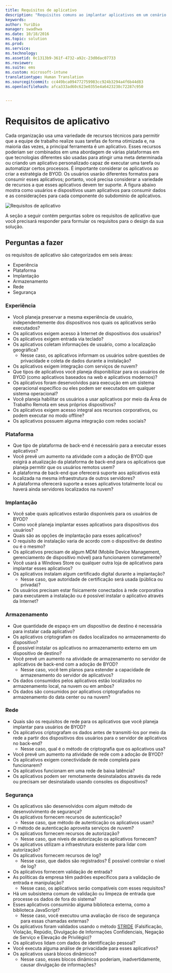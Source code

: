 ```yaml
---
title: Requisitos de aplicativo
description: "Requisitos comuns ao implantar aplicativos em um cenário de BYOD."
keywords: 
author: YuriDio
manager: swadhwa
ms.date: 10/18/2016
ms.topic: solution
ms.prod: 
ms.service: 
ms.technology: 
ms.assetid: 0c1313b9-361f-4732-a92c-23d0dac07733
ms.reviewer: 
ms.suite: ems
ms.custom: microsoft-intune
translationtype: Human Translation
ms.sourcegitcommit: cc449bca094772759983cc924b3294a4f6b44d83
ms.openlocfilehash: afca333ad60c623e0355e4a6423238c72287c950


---
```


# Requisitos de aplicativo

Cada organização usa uma variedade de recursos técnicos para permitir que a equipe de trabalho realize suas tarefas de forma otimizada e, na maioria das vezes, a principal ferramenta é um aplicativo. Esses recursos poderiam ser combinados em uma abordagem de várias plataformas em que tecnologias diferentes são usadas para atingir uma meta determinada ou criando um aplicativo personalizado capaz de executar uma tarefa ou automatizar certos processos. É importante considerar os aplicativos ao criar a estratégia de BYOD. Os usuários usarão diferentes formatos para consumir esses aplicativos; portanto, você precisa considerar a variedade de recursos a que esses aplicativos devem ter suporte. A figura abaixo mostra como usuários e dispositivos usam aplicativos para consumir dados e as considerações para cada componente do subdomínio de aplicativos.

![Requisitos de aplicativo](./media/BYOD_Figure5.png)

A seção a seguir contém perguntas sobre os requisitos de aplicativo que você precisará responder para formular os requisitos para o design da sua solução.

## Perguntas a fazer

os requisitos de aplicativo são categorizados em seis áreas:

- Experiência
- Plataforma
- Implantação
- Armazenamento
- Rede
- Segurança


### Experiência

- Você planeja preservar a mesma experiência de usuário, independentemente dos dispositivos nos quais os aplicativos serão executados?
- Os aplicativos exigem acesso à Internet de dispositivos dos usuários?
- Os aplicativos exigem entrada via teclado?
- Os aplicativos coletam informações de usuário, como a localização geográfica?
    - Nesse caso, os aplicativos informam os usuários sobre questões de privacidade e coleta de dados durante a instalação?
- Os aplicativos exigem integração com serviços de nuvem?
- Que tipos de aplicativos você planeja disponibilizar para os usuários de BYOD (como aplicativos baseados na web e aplicativos modernos)?
- Os aplicativos foram desenvolvidos para execução em um sistema operacional específico ou eles podem ser executados em qualquer sistema operacional?
- Você planeja habilitar os usuários a usar aplicativos por meio da Área de Trabalho Remota em seus próprios dispositivos?
- Os aplicativos exigem acesso integral aos recursos corporativos, ou podem executar no modo offline?
- Os aplicativos possuem alguma integração com redes sociais?


### Plataforma

- Que tipo de plataforma de back-end é necessário para a executar esses aplicativos?
- Você prevê um aumento na atividade com a adoção de BYOD que exigirá a atualização da plataforma de back-end para os aplicativos que planeja permitir que os usuários remotos usem?
- A plataforma de back-end que oferecerá suporte aos aplicativos está localizada na mesma infraestrutura de outros servidores?
- A plataforma oferecerá suporte a esses aplicativos totalmente local ou haverá ainda servidores localizados na nuvem?


### Implantação

- Você sabe quais aplicativos estarão disponíveis para os usuários de BYOD?
- Como você planeja implantar esses aplicativos para dispositivos dos usuários?
- Quais são as opções de implantação para esses aplicativos?
- O requisito de instalação varia de acordo com o dispositivo de destino ou é o mesmo?
- Os aplicativos precisam de algum MDM (Mobile Device Management, gerenciamento de dispositivo móvel) para funcionarem corretamente?
- Você usará a Windows Store ou qualquer outra loja de aplicativos para implantar esses aplicativos?
- Os aplicativos instalam algum certificado digital durante a implantação?
    - Nesse caso, que autoridade de certificação será usada (pública ou privada)?
- Os usuários precisam estar fisicamente conectados à rede corporativa para executarem a instalação ou é possível instalar o aplicativo através da Internet?

### Armazenamento

- Que quantidade de espaço em um dispositivo de destino é necessária para instalar cada aplicativo?
- Os aplicativos criptografam os dados localizados no armazenamento do dispositivo?
- É possível instalar os aplicativos no armazenamento externo em um dispositivo de destino?
- Você prevê um aumento na atividade de armazenamento no servidor de aplicativos de back-end com a adoção de BYOD?
    - Nesse caso, você tem planos para estender a capacidade de armazenamento do servidor de aplicativos?
- Os dados consumidos pelos aplicativos estão localizados no armazenamento local, na nuvem ou em ambos?
- Os dados são consumidos por aplicativos criptografados no armazenamento do data center ou na nuvem?

### Rede

- Quais são os requisitos de rede para os aplicativos que você planeja implantar para usuários de BYOD?
- Os aplicativos criptografam os dados antes de transmiti-los por meio da rede a partir dos dispositivos dos usuários para o servidor de aplicativos no back-end?
    - Nesse caso, qual é o método de criptografia que os aplicativos usa?
- Você prevê um aumento na atividade de rede com a adoção de BYOD?
- Os aplicativos exigem conectividade de rede completa para funcionarem?
- Os aplicativos funcionam em uma rede de baixa latência?
- Os aplicativos podem ser remotamente desinstalados através da rede ou precisam ser desinstalado usando consoles os dispositivos?

### Segurança 

- Os aplicativos são desenvolvidos com algum método de desenvolvimento de segurança?
- Os aplicativos fornecem recursos de autenticação?
    - Nesse caso, que método de autenticação os aplicativos usam?
- O método de autenticação aproveita serviços de nuvem?
- Os aplicativos fornecem recursos de autorização?
    - Nesse caso, que níveis de autorização os aplicativos fornecem?
- Os aplicativos utilizam a infraestrutura existente para lidar com autorização?
- Os aplicativos fornecem recursos de log?
    - Nesse caso, que dados são registrados? É possível controlar o nível de log?
- Os aplicativos fornecem validação de entrada?
- As políticas da empresa têm padrões específicos para a validação de entrada e manipulação?
    - Nesse caso, os aplicativos serão compatíveis com esses requisitos?
- Há um subsistema comum de validação ou limpeza de entrada que processe os dados de fora do sistema?
- Esses aplicativos consumirão alguma biblioteca externa, como a biblioteca JavaScript?
    - Nesse caso, você executou uma avaliação de risco de segurança para essas chamadas externas?
- Os aplicativos foram validados usando o método [STRIDE](https://msdn.microsoft.com/library/ee823878.aspx) (Falsificação, Violação, Repúdio, Divulgação de Informações Confidenciais, Negação de Serviço e Elevação de Privilégio)?
- Os aplicativos lidam com dados de identificação pessoal?
- Você executa alguma análise de privacidade para esses aplicativos?
- Os aplicativos usará blocos dinâmicos?
    - Nesse caso, esses blocos dinâmicos poderiam, inadvertidamente, causar divulgação de informações?




<!--HONumber=Oct16_HO3-->


